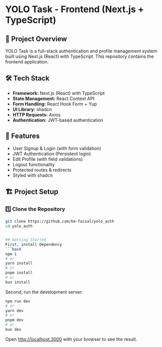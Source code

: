 # YOLO Task - Frontend (Next.js + TypeScript)

## 🚀 Project Overview

YOLO Task is a full-stack authentication and profile management system built using Next.js (React) with TypeScript. This repository contains the frontend application.

## 🛠️ Tech Stack

- **Framework:** Next.js (React) with TypeScript
- **State Management:** React Context API
- **Form Handling:** React Hook Form + Yup
- **UI Library:** shadcn
- **HTTP Requests:** Axios
- **Authentication:** JWT-based authentication

## 📌 Features

- User Signup & Login (with form validation)
- JWT Authentication (Persistent login)
- Edit Profile (with field validations)
- Logout functionality
- Protected routes & redirects
- Styled with shadcn

## 🏗️ Project Setup

### 1️⃣ Clone the Repository

````sh
git clone https://github.com/hm-faisal/yolo_auth
cd yolo_auth


## Getting Started
First, install Dependency
```bash
npm i
# or
yarn install
# or
pnpm install
# or
bun install
````

Second, run the development server:

```bash
npm run dev
# or
yarn dev
# or
pnpm dev
# or
bun dev
```

Open [http://localhost:3000](http://localhost:3000) with your browser to see the result.
